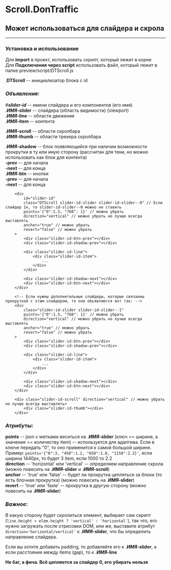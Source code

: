 # Scroll.DonTraffic
## Может использоваться для слайдера и скрола

----------------------

### Установка и использование

Для **import** в проект, использовать скрипт, который лежит в корне  
Для **Подключения через script** использовать файл, который лежит в папке preview/script/DTScroll.js  

.**DTScroll** -- инициализатор блока с id  

### *Объявления:*  
#***slider-id*** -- имени слайдера и его компонентов (его имя)  
.***ИМЯ*-slider** -- слайдера (область видимости) (viewport)  
.***ИМЯ*-line** -- области движения  
.***ИМЯ*-item** -- контента  

.***ИМЯ*-scroll** -- области скролбара  
.***ИМЯ*-thumb** -- области трекера скролбара  

.***ИМЯ*-shadow** -- блок появляющийся при наличии возможности прокрутки в ту или иную сторону (рассчитан для тени, но можно использовать как блок для контента)  
    **-prev** -- для начала  
    **-next** -- для конца  
.***ИМЯ*-btn** -- кнопки  
    **-prev** -- для начала  
    **-next** -- для конца  


```
    <div 
        id="slider-id" 
        class="DTScroll slider-id-slider slider-id-slider--0" // Если слайдер 1н, то slider-id-slider--0 можно не ставить
        points='{"0":1.5, "768": 1}' // можно убрать
        direction="vertical" // можно убрать но лучше всегда выставлять
        anchor="true" // можно убрать
        revert="false" // можно убрать
    >
        <div class="slider-id-btn-prev"></div>
        <div class="slider-id-shadow-prev"></div>

        <div class="slider-id-line">
            <div class="slider-id-item">
                ...
            </div>
        </div>

        <div class="slider-id-shadow-next"></div>
        <div class="slider-id-btn-next"></div>
    </div>

    <!-- Если нужны дополнительные слайдеры, которые связанны прокруткой с этим слайдером, то они обьявляются вот так: -->
    <div 
        class="slider-id-slider slider-id-slider--1"
        points='{"0":1.5, "768": 1}' // можно убрать
        direction="vertical" // можно убрать но лучше всегда выставлять
        anchor="true" // можно убрать
        revert="false" // можно убрать
    >
        <div class="slider-id-btn-prev"></div>
        <div class="slider-id-shadow-prev"></div>

        <div class="slider-id-line">
            <div class="slider-id-item">
                ...
            </div>
        </div>

        <div class="slider-id-shadow-next"></div>
        <div class="slider-id-btn-next"></div>
    </div>

    <div class="slider-id-scroll" direction="vertical" // можно убрать но лучше всегда выставлять>
        <div class="slider-id-thumb"></div>
    </div>
```

### *Атрибуты:*  
**points** -- json с метками веситься на .***ИМЯ*-slider** (ключ == ширине, а значение == количеству item) -- используется для адаптива. Если в ключе передать "0", то оно применится к самой большой ширине. Пример: `points='{"0":3, "450":1.2, "650":1.8, "1150":2.2}'`, если ширина 1440px, то будет 3 item, если 1000 то 2.2  
**direction** -- 'horizontal' или 'vertical' -- определяем направление скрола (можно повесить на .***ИМЯ*-slider** и .***ИМЯ*-scroll**)  
**anchor** -- 'true' или 'false' -- будет ли прокрутка цепляться за блоки (то есть блочная прокрутка) (можно повесить на .***ИМЯ*-slider**)  
**revert** -- 'true' или 'fasle' -- прокрутка в другую сторону (можно повесить на .***ИМЯ*-slider**)  


### *Важное:*  
В какую сторону будет скролиться элемент, выбирает сам скрипт (`line.height > elem.height ? 'vertical' : 'horizontal'`), так что, его нужно загружать после отрисовки DOM, или же, выставите атрибут `direction='horizontal/vertical'` к .***ИМЯ*-slider**, что бы определить направление слайдера.

Если вы хотите добавить padding, то добавляйте его к .***ИМЯ*-slider**, а если расстояние между items (gap), то к .***ИМЯ*-line**

**Не баг, а фича. Всё цепляется за слайдер 0, его убирать нельзя**